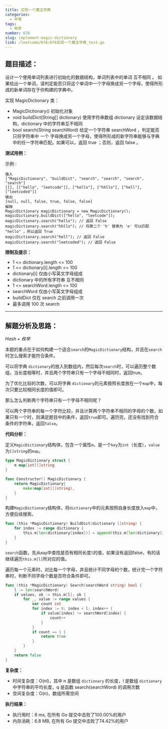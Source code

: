 ```yaml
---
title: 实现一个魔法字典
categories:
  - 中等
tags:
  - 枚举
number: 676
slug: implement-magic-dictionary
link: /leetcode/676/676实现一个魔法字典_test.go
---
```



## 题目描述：

设计一个使用单词列表进行初始化的数据结构，单词列表中的单词 互不相同 。 如果给出一个单词，请判定能否只将这个单词中一个字母换成另一个字母，使得所形成的新单词存在于你构建的字典中。

实现 MagicDictionary 类：

- MagicDictionary() 初始化对象
- void buildDict(String[] dictionary) 使用字符串数组 dictionary 设定该数据结构，dictionary 中的字符串互不相同
- bool search(String searchWord) 给定一个字符串 searchWord ，判定能否只将字符串中 一个 字母换成另一个字母，使得所形成的新字符串能够与字典中的任一字符串匹配。如果可以，返回 true ；否则，返回 false 。


**测试用例：**

示例 :
```
输入
["MagicDictionary", "buildDict", "search", "search", "search", "search"]
[[], [["hello", "leetcode"]], ["hello"], ["hhllo"], ["hell"], ["leetcoded"]]
输出
[null, null, false, true, false, false]
解释
MagicDictionary magicDictionary = new MagicDictionary();
magicDictionary.buildDict(["hello", "leetcode"]);
magicDictionary.search("hello"); // 返回 False
magicDictionary.search("hhllo"); // 将第二个 'h' 替换为 'e' 可以匹配 "hello" ，所以返回 True
magicDictionary.search("hell"); // 返回 False
magicDictionary.search("leetcoded"); // 返回 False
```

**限制及提示：**
- 1 <= dictionary.length <= 100
- 1 <= dictionary[i].length <= 100
- dictionary[i] 仅由小写英文字母组成
- dictionary 中的所有字符串 互不相同
- 1 <= searchWord.length <= 100
- searchWord 仅由小写英文字母组成
- buildDict 仅在 search 之前调用一次
- 最多调用 100 次 search

---
## 解题分析及思路：

_Hash + 枚举_

本题的重点在于如何构建一个适合`search`的`MagicDictionary`结构，并且在`search`时怎么搜索才能符合条件。

可以将字典 `dictionary`的放入到数组内，然后每次`search`时，可以遍历整个数组，当长度相等时，并且两个字符串只有一个字母不相同时，返回true。

为了优化比较的次数，可以将字典 `dictionary`的元素按照长度放在一个`map`中，每次只要比较相同长度的值即可。

那么怎么判断两个字符串只有一个字母不相同呢？

可以两个字符串的每一个字符比较，并且计算两个字符串不相同的字母的个数，如果只有一个时，则满足题目中的条件，返回`true`即可。遍历完，还没有找到符合条件的字符串，返回`false`。



**代码分析：**

定义`MagicDictionary`结构体，包含一个属性`m`，是一个`key`为`int`（长度），`value`为`[]string`的`map`。
```go
type MagicDictionary struct {
	m map[int][]string
}

func Constructor() MagicDictionary {
	return MagicDictionary{
		make(map[int][]string),
	}
}
```

构建`MagicDictionary`结构体，将`dictionary`中的元素按照自身长度放入`map`中，方便后续搜索。
```go
func (this *MagicDictionary) BuildDict(dictionary []string) {
	for index := range dictionary {
		this.m[len(dictionary[index])] = append(this.m[len(dictionary[index])], dictionary[index])
	}
}
```

`search`函数，先从`map`中查找是否有相同长度`l`的值，如果没有返回false，有的话继续遍历`this.m[l]`所对应的值。

遍历每一个元素时，对比每一个字母，并且统计不同字母的个数，统计完一个字符串时，判断不同字母个数是否符合条件即可。
```go
func (this *MagicDictionary) Search(searchWord string) bool {
	l := len(searchWord)
	if values, ok := this.m[l]; ok {
		for _, value := range values {
			var count int
			for index := 0; index < l; index++ {
				if value[index] != searchWord[index] {
					count++
				}
			}
			if count == 1 {
				return true
			}
		}
	}
	return false
}
```

**复杂度：**

- 时间复杂度：O(nl)，其中 n 是数组 `dictionary` 的长度，l 是数组 `dictionary` 中字符串的平均长度，q 是函数 search(searchWord) 的调用次数
- 空间复杂度：O(n)，数组所需空间

**执行结果：**

- 执行用时：8 ms, 在所有 Go 提交中击败了100.00%的用户
- 内存消耗：6.8 MB, 在所有 Go 提交中击败了74.42%的用户
